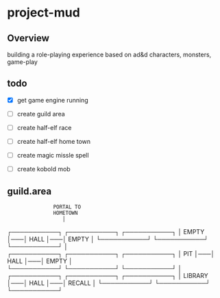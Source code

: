 # project-mud

## Overview
building a role-playing experience based on ad&d characters, monsters, game-play

## todo
- [x] get game engine running
- [ ] create guild area
- [ ] create half-elf race
- [ ] create half-elf home town
- [ ] create magic missle spell
- [ ] create kobold mob


## guild.area

                   PORTAL TO     
                   HOMETOWN  
                      │                
┌───────────┐   ┌───────────┐   ┌───────────┐
│   EMPTY   │───│    HALL   │───│   EMPTY   │
└───────────┘   └───────────┘   └───────────┘
                      │                
┌───────────┐   ┌───────────┐   ┌───────────┐
│    PIT    │───│    HALL   │───│   EMPTY   │           
└───────────┘   └───────────┘   └───────────┘
                      │                
┌───────────┐   ┌───────────┐   ┌───────────┐
│  LIBRARY  │───│    HALL   │───│  RECALL   │
└───────────┘   └───────────┘   └───────────┘
